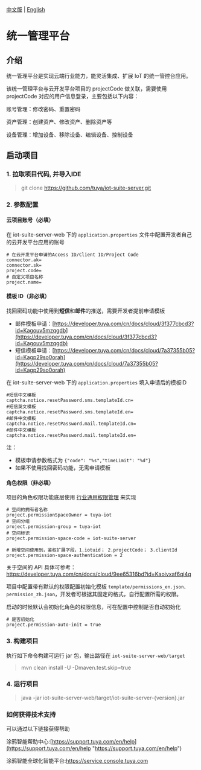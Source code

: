 
[中文版](README_zh.md) | [English](README.md)  


# 统一管理平台
## 介绍
统一管理平台是实现云端行业能力，能灵活集成、扩展 IoT 的统一管控台应用。

该统一管理平台与云开发平台项目的 projectCode 做关联，需要使用 projectCode 对应的用户信息登录，主要包括以下内容：

账号管理：修改密码、重置密码

资产管理：创建资产、修改资产、删除资产等

设备管理：增加设备、移除设备、编辑设备、控制设备
## 启动项目
### 1. 拉取项目代码, 并导入IDE
   > git clone https://github.com/tuya/iot-suite-server.git
### 2. 参数配置
   #### 云项目账号（必填）
   在 iot-suite-server-web 下的 `application.properties` 文件中配置开发者自己的云开发平台应用的账号
   ```properties
   # 在云开发平台申请的Access ID/Client ID/Project Code
   connector.ak=
   connector.sk=
   project.code=
   # 自定义项目名称
   project.name=
   ```

   #### 模板 ID（非必填）
   找回密码功能中使用到<b>短信</b>和<b>邮件</b>的推送，需要开发者提前申请模板
   * 邮件模板申请：[https://developer.tuya.com/cn/docs/cloud/3f377cbcd3?id=Kagouv5mzqgdb](https://developer.tuya.com/cn/docs/cloud/3f377cbcd3?id=Kagouv5mzqgdb)
   * 短信模板申请：[https://developer.tuya.com/cn/docs/cloud/7a37355b05?id=Kagp29so0orah](https://developer.tuya.com/cn/docs/cloud/7a37355b05?id=Kagp29so0orah)

   在 iot-suite-server-web 下的 `application.properties` 填入申请后的模板ID
   ```properties
#短信中文模板
captcha.notice.resetPassword.sms.templateId.cn=
#短信英文模板
captcha.notice.resetPassword.sms.templateId.en=
#邮件中文模板
captcha.notice.resetPassword.mail.templateId.cn=
#邮件中文模板
captcha.notice.resetPassword.mail.templateId.en=
   ```
注：
* 模板申请参数格式为 `{"code": "%s","timeLimit": "%d"}`
* 如果不使用找回密码功能，无需申请模板

#### 角色权限（非必填）
项目的角色权限功能底层使用 [行业通用权限管理](https://developer.tuya.com/cn/docs/cloud/74307a3c31?id=Kaoix8k0ymzq0) 来实现

```properties
# 空间的拥有者名称
project.permissionSpaceOwner = tuya-iot
# 空间分组
project.permission-group = tuya-iot
# 空间标识
project.permission-space-code = iot-suite-server

# 新增空间使用到，鉴权扩展字段，1.iotuid； 2.projectCode； 3.clientId
project.permission-space-authentication = 2
```
关于空间的 API 具体可参考：https://developer.tuya.com/cn/docs/cloud/9ee65316bd?id=Kaoivxaf6qi4q

项目中配置带有默认的权限配置初始化模板 `template/permissions_en.json、permission_zh.json`，开发者可根据其固定的格式，自行配置所需的权限。

启动的时候默认会初始化角色的权限信息，可在配置中控制是否自动初始化
```properties
# 是否初始化
project.permission-auto-init = true
```

    

   
### 3. 构建项目
   执行如下命令构建可运行 jar 包，输出路径在 `iot-suite-server-web/target`
   > mvn clean install -U -Dmaven.test.skip=true

### 4. 运行项目
   
   > java -jar iot-suite-server-web/target/iot-suite-server-{version}.jar

### 如何获得技术支持

可以通过以下链接获得帮助

涂鸦智能帮助中心:[https://support.tuya.com/en/help](https://support.tuya.com/en/help "https://support.tuya.com/en/help")

涂鸦智能全球化智能平台:[https://service.console.tuya.com ](https://service.console.tuya.com  "https://service.console.tuya.com ")

